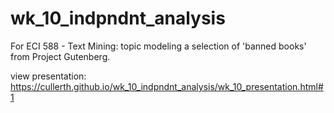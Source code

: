 # wk_10_indpndnt_analysis

For ECI 588 - Text Mining: topic modeling a selection of 'banned books' from Project Gutenberg.

view presentation: 
https://cullerth.github.io/wk_10_indpndnt_analysis/wk_10_presentation.html#1
